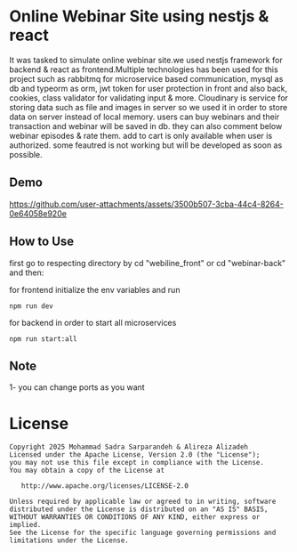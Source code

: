 # Online Webinar Site using nestjs & react
 
It was tasked to simulate online webinar site.we used nestjs framework for backend & react as frontend.Multiple technologies has been used for this project such as rabbitmq for microservice based communication, mysql as db and typeorm as orm, jwt token for user protection in front and also back, cookies, class validator for validating input & more. Cloudinary is service for storing data such as file and images in server so we used it in order to store data on server instead of local memory. 
users can buy webinars and their transaction and webinar will be saved in db. they can also comment below webinar episodes & rate them. add to cart is only available when user is authorized.
some feautred is not working but will be developed as soon as possible. 


## Demo 

https://github.com/user-attachments/assets/3500b507-3cba-44c4-8264-0e64058e920e




## How to Use
first go to respecting directory by cd "webiline_front" or cd "webinar-back" and then:

for frontend initialize the env variables and run

```
npm run dev
```
for backend in order to start all microservices

```
npm run start:all
```


## Note
1- you can change ports as you want



License
=======

    Copyright 2025 Mohammad Sadra Sarparandeh & Alireza Alizadeh
    Licensed under the Apache License, Version 2.0 (the "License");
    you may not use this file except in compliance with the License.
    You may obtain a copy of the License at

       http://www.apache.org/licenses/LICENSE-2.0

    Unless required by applicable law or agreed to in writing, software
    distributed under the License is distributed on an "AS IS" BASIS,
    WITHOUT WARRANTIES OR CONDITIONS OF ANY KIND, either express or implied.
    See the License for the specific language governing permissions and
    limitations under the License.

